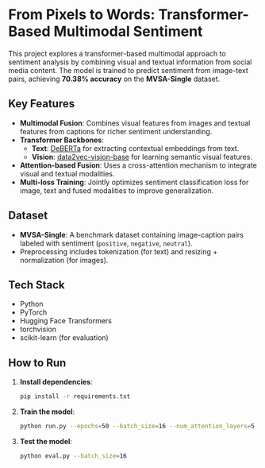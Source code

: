 # From Pixels to Words: Transformer-Based Multimodal Sentiment

This project explores a transformer-based multimodal approach to sentiment analysis by combining visual and textual information from social media content. The model is trained to predict sentiment from image-text pairs, achieving **70.38% accuracy** on the **MVSA-Single** dataset.

## Key Features

- **Multimodal Fusion**: Combines visual features from images and textual features from captions for richer sentiment understanding.
- **Transformer Backbones**:
  - **Text**: [DeBERTa](https://huggingface.co/microsoft/deberta-base) for extracting contextual embeddings from text.
  - **Vision**: [data2vec-vision-base](https://huggingface.co/facebook/data2vec-vision-base) for learning semantic visual features.
- **Attention-based Fusion**: Uses a cross-attention mechanism to integrate visual and textual modalities.
- **Multi-loss Training**: Jointly optimizes sentiment classification loss for image, text and fused modalities to improve generalization.

## Dataset

- **MVSA-Single**: A benchmark dataset containing image-caption pairs labeled with sentiment (`positive`, `negative`, `neutral`).
- Preprocessing includes tokenization (for text) and resizing + normalization (for images).

## Tech Stack

- Python
- PyTorch
- Hugging Face Transformers
- torchvision
- scikit-learn (for evaluation)

## How to Run

1. **Install dependencies**:

   ```bash
   pip install -r requirements.txt

2. **Train the model**:

   ```bash
   python run.py --epochs=50 --batch_size=16 --num_attention_layers=5

3. **Test the model**:

   ```bash
   python eval.py --batch_size=16